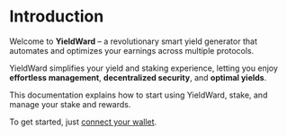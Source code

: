 ﻿---
sidebar_position: 1
id: home-doc
slug: /
---

# Introduction

Welcome to **YieldWard** – a revolutionary smart yield generator that automates and optimizes your earnings across multiple protocols.

YieldWard simplifies your yield and staking experience, letting you enjoy **effortless management**, **decentralized security**, and **optimal yields**.

This documentation explains how to start using YieldWard, stake, and manage your stake and rewards.

To get started, just [connect your wallet](connect-your-wallet).
